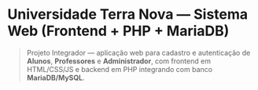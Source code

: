 # Universidade Terra Nova — Sistema Web (Frontend + PHP + MariaDB)

> Projeto Integrador — aplicação web para cadastro e autenticação de **Alunos**, **Professores** e **Administrador**, com frontend em HTML/CSS/JS e backend em PHP integrando com banco **MariaDB/MySQL**.
